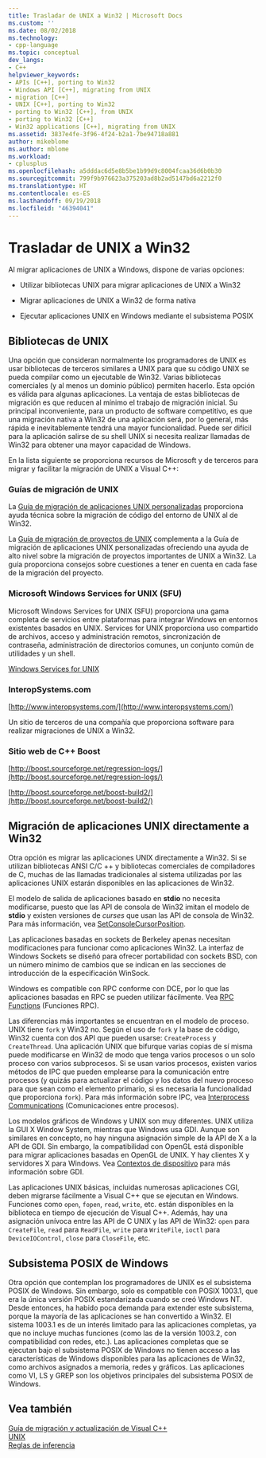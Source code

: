 ```yaml
---
title: Trasladar de UNIX a Win32 | Microsoft Docs
ms.custom: ''
ms.date: 08/02/2018
ms.technology:
- cpp-language
ms.topic: conceptual
dev_langs:
- C++
helpviewer_keywords:
- APIs [C++], porting to Win32
- Windows API [C++], migrating from UNIX
- migration [C++]
- UNIX [C++], porting to Win32
- porting to Win32 [C++], from UNIX
- porting to Win32 [C++]
- Win32 applications [C++], migrating from UNIX
ms.assetid: 3837e4fe-3f96-4f24-b2a1-7be94718a881
author: mikeblome
ms.author: mblome
ms.workload:
- cplusplus
ms.openlocfilehash: a5dddac6d5e8b5be1b99d9c8004fcaa36d6b0b30
ms.sourcegitcommit: 799f9b976623a375203ad8b2ad5147bd6a2212f0
ms.translationtype: HT
ms.contentlocale: es-ES
ms.lasthandoff: 09/19/2018
ms.locfileid: "46394041"
---
```

# <a name="porting-from-unix-to-win32"></a>Trasladar de UNIX a Win32

Al migrar aplicaciones de UNIX a Windows, dispone de varias opciones:  
  
- Utilizar bibliotecas UNIX para migrar aplicaciones de UNIX a Win32  
  
- Migrar aplicaciones de UNIX a Win32 de forma nativa  
  
- Ejecutar aplicaciones UNIX en Windows mediante el subsistema POSIX  
  
## <a name="unix-libraries"></a>Bibliotecas de UNIX  
 
Una opción que consideran normalmente los programadores de UNIX es usar bibliotecas de terceros similares a UNIX para que su código UNIX se pueda compilar como un ejecutable de Win32. Varias bibliotecas comerciales (y al menos un dominio público) permiten hacerlo. Esta opción es válida para algunas aplicaciones. La ventaja de estas bibliotecas de migración es que reducen al mínimo el trabajo de migración inicial. Su principal inconveniente, para un producto de software competitivo, es que una migración nativa a Win32 de una aplicación será, por lo general, más rápida e inevitablemente tendrá una mayor funcionalidad. Puede ser difícil para la aplicación salirse de su shell UNIX si necesita realizar llamadas de Win32 para obtener una mayor capacidad de Windows.  
  
En la lista siguiente se proporciona recursos de Microsoft y de terceros para migrar y facilitar la migración de UNIX a Visual C++:  
  
### <a name="unix-migration-guides"></a>Guías de migración de UNIX  
La [Guía de migración de aplicaciones UNIX personalizadas](https://technet.microsoft.com/library/bb656290.aspx) proporciona ayuda técnica sobre la migración de código del entorno de UNIX al de Win32.  
  
La [Guía de migración de proyectos de UNIX](https://technet.microsoft.com/library/bb656287.aspx) complementa a la Guía de migración de aplicaciones UNIX personalizadas ofreciendo una ayuda de alto nivel sobre la migración de proyectos importantes de UNIX a Win32. La guía proporciona consejos sobre cuestiones a tener en cuenta en cada fase de la migración del proyecto.
  
### <a name="microsoft-windows-services-for-unix-sfu"></a>Microsoft Windows Services for UNIX (SFU)  
Microsoft Windows Services for UNIX (SFU) proporciona una gama completa de servicios entre plataformas para integrar Windows en entornos existentes basados en UNIX. Services for UNIX proporciona uso compartido de archivos, acceso y administración remotos, sincronización de contraseña, administración de directorios comunes, un conjunto común de utilidades y un shell.  
  
[Windows Services for UNIX](http://www.microsoft.com/downloads/details.aspx?FamilyID=896c9688-601b-44f1-81a4-02878ff11778&displaylang=en)  
  
### <a name="interopsystemscom"></a>InteropSystems.com  
[http://www.interopsystems.com/](http://www.interopsystems.com/)  
  
Un sitio de terceros de una compañía que proporciona software para realizar migraciones de UNIX a Win32.  
  
### <a name="c-boost-web-site"></a>Sitio web de C++ Boost  
[http://boost.sourceforge.net/regression-logs/](http://boost.sourceforge.net/regression-logs/)  
  
[http://boost.sourceforge.net/boost-build2/](http://boost.sourceforge.net/boost-build2/)  
  
## <a name="porting-unix-applications-directly-to-win32"></a>Migración de aplicaciones UNIX directamente a Win32  
 
Otra opción es migrar las aplicaciones UNIX directamente a Win32. Si se utilizan bibliotecas ANSI C/C ++ y bibliotecas comerciales de compiladores de C, muchas de las llamadas tradicionales al sistema utilizadas por las aplicaciones UNIX estarán disponibles en las aplicaciones de Win32.  
  
El modelo de salida de aplicaciones basado en **stdio** no necesita modificarse, puesto que las API de consola de Win32 imitan el modelo de **stdio** y existen versiones de *curses* que usan las API de consola de Win32. Para más información, vea [SetConsoleCursorPosition](https://msdn.microsoft.com/library/windows/desktop/ms686025).  
  
Las aplicaciones basadas en sockets de Berkeley apenas necesitan modificaciones para funcionar como aplicaciones Win32. La interfaz de Windows Sockets se diseñó para ofrecer portabilidad con sockets BSD, con un número mínimo de cambios que se indican en las secciones de introducción de la especificación WinSock.  
  
Windows es compatible con RPC conforme con DCE, por lo que las aplicaciones basadas en RPC se pueden utilizar fácilmente. Vea [RPC Functions](/windows/desktop/Rpc/rpc-functions) (Funciones RPC).  
  
Las diferencias más importantes se encuentran en el modelo de proceso. UNIX tiene `fork` y Win32 no. Según el uso de `fork` y la base de código, Win32 cuenta con dos API que pueden usarse: `CreateProcess` y `CreateThread`. Una aplicación UNIX que bifurque varias copias de sí misma puede modificarse en Win32 de modo que tenga varios procesos o un solo proceso con varios subprocesos. Si se usan varios procesos, existen varios métodos de IPC que pueden emplearse para la comunicación entre procesos (y quizás para actualizar el código y los datos del nuevo proceso para que sean como el elemento primario, si es necesaria la funcionalidad que proporciona `fork`). Para más información sobre IPC, vea [Interprocess Communications](/windows/desktop/ipc/interprocess-communications) (Comunicaciones entre procesos).  
  
Los modelos gráficos de Windows y UNIX son muy diferentes. UNIX utiliza la GUI X Window System, mientras que Windows usa GDI. Aunque son similares en concepto, no hay ninguna asignación simple de la API de X a la API de GDI. Sin embargo, la compatibilidad con OpenGL está disponible para migrar aplicaciones basadas en OpenGL de UNIX. Y hay clientes X y servidores X para Windows. Vea [Contextos de dispositivo](https://msdn.microsoft.com/library/windows/desktop/dd183553) para más información sobre GDI.  
  
Las aplicaciones UNIX básicas, incluidas numerosas aplicaciones CGI, deben migrarse fácilmente a Visual C++ que se ejecutan en Windows. Funciones como `open`, `fopen`, `read`, `write`, etc. están disponibles en la biblioteca en tiempo de ejecución de Visual C++. Además, hay una asignación unívoca entre las API de C UNIX y las API de Win32: `open` para `CreateFile`, `read` para `ReadFile`, `write` para `WriteFile`, `ioctl` para `DeviceIOControl`, `close` para `CloseFile`, etc.  
  
## <a name="windows-posix-subsystem"></a>Subsistema POSIX de Windows  
 
Otra opción que contemplan los programadores de UNIX es el subsistema POSIX de Windows. Sin embargo, solo es compatible con POSIX 1003.1, que era la única versión POSIX estandarizada cuando se creó Windows NT. Desde entonces, ha habido poca demanda para extender este subsistema, porque la mayoría de las aplicaciones se han convertido a Win32. El sistema 1003.1 es de un interés limitado para las aplicaciones completas, ya que no incluye muchas funciones (como las de la versión 1003.2, con compatibilidad con redes, etc.). Las aplicaciones completas que se ejecutan bajo el subsistema POSIX de Windows no tienen acceso a las características de Windows disponibles para las aplicaciones de Win32, como archivos asignados a memoria, redes y gráficos. Las aplicaciones como VI, LS y GREP son los objetivos principales del subsistema POSIX de Windows.  
  
## <a name="see-also"></a>Vea también  
 
[Guía de migración y actualización de Visual C++](visual-cpp-change-history-2003-2015.md)<br/>
[UNIX](../c-runtime-library/unix.md)<br/>
[Reglas de inferencia](../build/inference-rules.md)